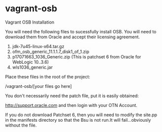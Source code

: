 vagrant-osb
===========

Vagrant OSB Installation

You will need the following files to sucessfully install OSB.  You will need to download them from Oracle and accept their licensing agreement.

1) jdk-7u45-linux-x64.tar.gz
2) ofm_osb_generic_11.1.1.7_disk1_of_1.zip
3) p17071663_1036_Generic.zip (This is patchset 6 from Oracle for WebLogic 10..3.6) 
4) wls1036_generic.jar

Place these files in the root of the project:

<your path>/vagrant-osb/[your files go here]

You don't necessarily need the patch file, put it is easily obtained:

http://support.oracle.com and then login with your OTN Account.

If you do not download Patchset 6, then you will need to modify the site.pp in the manifests directory so that the Bsu is not run.It will fail...obviously without the file.


